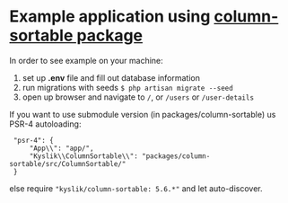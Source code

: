 # Example application using [column-sortable package](https://github.com/Kyslik/column-sortable)

In order to see example on your machine: 
 1. set up **.env** file and fill out database information
 2. run migrations with seeds `$ php artisan migrate --seed`
 3. open up browser and navigate to `/`, or `/users` or `/user-details`
 
If you want to use submodule version (in packages/column-sortable) us PSR-4 autoloading: 
 
	 "psr-4": {
		 "App\\": "app/",
		 "Kyslik\\ColumnSortable\\": "packages/column-sortable/src/ColumnSortable/"
	 }

else require `"kyslik/column-sortable: 5.6.*"` and let auto-discover.
